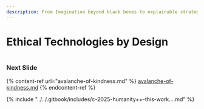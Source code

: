 ```yaml
---
description: From Imagination beyond black boxes to explainable strategies
---
```


# Ethical Technologies by Design

<figure><img src="../../.gitbook/assets/Screenshot 2025-08-14 at 3.26.00 PM.png" alt=""><figcaption></figcaption></figure>

### Next Slide

{% content-ref url="avalanche-of-kindness.md" %}
[avalanche-of-kindness.md](avalanche-of-kindness.md)
{% endcontent-ref %}

{% include "../../.gitbook/includes/c-2025-humanity++-this-work....md" %}

